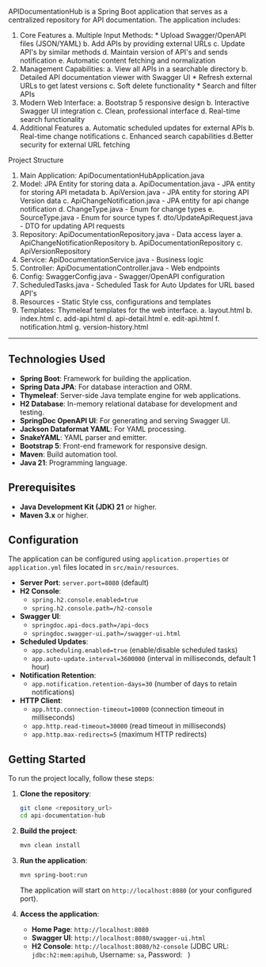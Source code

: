 APIDocumentationHub is a Spring Boot application that serves as a centralized repository for API documentation. 
The application includes: 
1. Core Features 
   a. Multiple Input Methods: * Upload Swagger/OpenAPI files (JSON/YAML) 
   b. Add APIs by providing external URLs 
   c. Update API's by similar methods
   d. Maintain version of API's and sends notification
   e. Automatic content fetching and normalization 
2. Management Capabilities: 
   a. View all APIs in a searchable directory 
   b. Detailed API documentation viewer with Swagger UI * Refresh external URLs to get latest versions 
   c. Soft delete functionality * Search and filter APIs 
3. Modern Web Interface: 
   a. Bootstrap 5 responsive design 
   b. Interactive Swagger UI integration 
   c. Clean, professional interface 
   d. Real-time search functionality 
4. Additional Features 
   a. Automatic scheduled updates for external APIs 
   b. Real-time change notifications 
   c. Enhanced search capabilities 
   d.Better security for external URL fetching

Project Structure 
1. Main Application: ApiDocumentationHubApplication.java 
2. Model: JPA Entity for storing data
   a. ApiDocumentation.java - JPA entity for storing API metadata 
   b. ApiVersion.java - JPA entity for storing API Version data
   c. ApiChangeNotification.java - JPA entity for api change notification
   d. ChangeType.java - Enum for change types
   e. SourceType.java - Enum for source types
   f. dto/UpdateApiRequest.java - DTO for updating API requests
3. Repository: ApiDocumentationRepository.java - Data access layer
   a. ApiChangeNotificationRepository
   b. ApiDocumentationRepository
   c. ApiVersionRepository
4. Service: ApiDocumentationService.java - Business logic
5. Controller: ApiDocumentationController.java - Web endpoints
6. Config: SwaggerConfig.java - Swagger/OpenAPI configuration
7. ScheduledTasks.java - Scheduled Task for Auto Updates for URL based API's
8. Resources - Static Style css, configurations and templates
8. Templates: Thymeleaf templates for the web interface.
   a. layout.html
   b. index.html
   c. add-api.html
   d. api-detail.html
   e. edit-api.html
   f. notification.html
   g. version-history.html

---

## Technologies Used

*   **Spring Boot**: Framework for building the application.
*   **Spring Data JPA**: For database interaction and ORM.
*   **Thymeleaf**: Server-side Java template engine for web applications.
*   **H2 Database**: In-memory relational database for development and testing.
*   **SpringDoc OpenAPI UI**: For generating and serving Swagger UI.
*   **Jackson Dataformat YAML**: For YAML processing.
*   **SnakeYAML**: YAML parser and emitter.
*   **Bootstrap 5**: Front-end framework for responsive design.
*   **Maven**: Build automation tool.
*   **Java 21**: Programming language.

## Prerequisites

*   **Java Development Kit (JDK) 21** or higher.
*   **Maven 3.x** or higher.

## Configuration

The application can be configured using `application.properties` or `application.yml` files located in `src/main/resources`.

*   **Server Port**: `server.port=8080` (default)
*   **H2 Console**:
    *   `spring.h2.console.enabled=true`
    *   `spring.h2.console.path=/h2-console`
*   **Swagger UI**:
    *   `springdoc.api-docs.path=/api-docs`
    *   `springdoc.swagger-ui.path=/swagger-ui.html`
*   **Scheduled Updates**:
    *   `app.scheduling.enabled=true` (enable/disable scheduled tasks)
    *   `app.auto-update.interval=3600000` (interval in milliseconds, default 1 hour)
*   **Notification Retention**:
    *   `app.notification.retention-days=30` (number of days to retain notifications)
*   **HTTP Client**:
    *   `app.http.connection-timeout=10000` (connection timeout in milliseconds)
    *   `app.http.read-timeout=30000` (read timeout in milliseconds)
    *   `app.http.max-redirects=5` (maximum HTTP redirects)

## Getting Started

To run the project locally, follow these steps:

1.  **Clone the repository**:
    ```bash
    git clone <repository_url>
    cd api-documentation-hub
    ```
2.  **Build the project**:
    ```bash
    mvn clean install
    ```
3.  **Run the application**:
    ```bash
    mvn spring-boot:run
    ```
    The application will start on `http://localhost:8080` (or your configured port).

4.  **Access the application**:
    *   **Home Page**: `http://localhost:8080`
    *   **Swagger UI**: `http://localhost:8080/swagger-ui.html`
    *   **H2 Console**: `http://localhost:8080/h2-console` (JDBC URL: `jdbc:h2:mem:apihub`, Username: `sa`, Password: ` `)